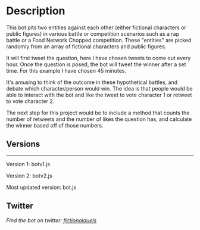 # Description

This bot pits two entities against each other (either fictional characters or public figures) in various battle or competition scenarios such as a rap battle or a Food Network Chopped competition. These "entities" are picked randomly from an array of fictional characters and public figures.

It will first tweet the question, here I have chosen tweets to come out every hour. Once the question is posed, the bot will tweet the winner after a set time. For this example I have chosen 45 minutes.

It's amusing to think of the outcome in these hypothetical battles, and debate which character/person would win. The idea is that people would be able to interact with the bot and like the tweet to vote character 1 or retweet to vote character 2.

The next step for this project would be to include a method that counts the number of retweets and the number of likes the question has, and calculate the winner based off of those numbers.

## Versions
____________________________________________
Version 1: botv1.js

Version 2: botv2.js

Most updated version: bot.js


## Twitter

_Find the bot on twitter: [fictionalduels](https://twitter.com/fictionalduels)_